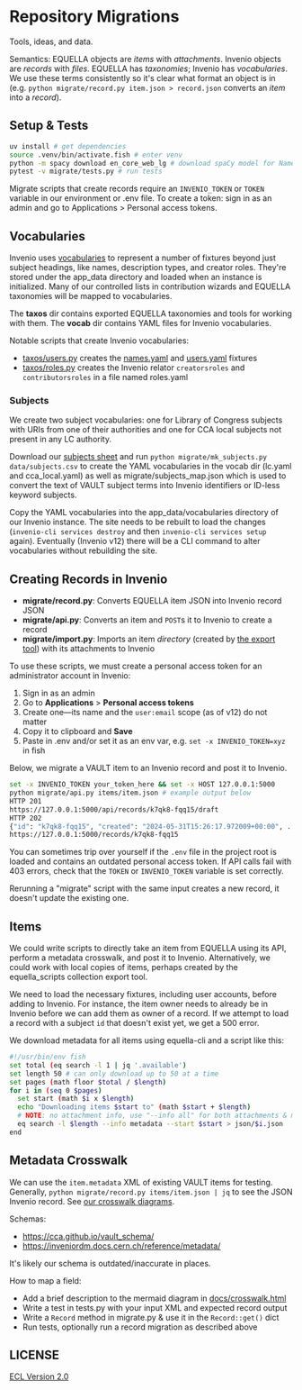 # Repository Migrations

Tools, ideas, and data.

Semantics: EQUELLA objects are _items_ with _attachments_. Invenio objects are _records_ with _files_. EQUELLA has _taxonomies_; Invenio has _vocabularies_. We use these terms consistently so it's clear what format an object is in (e.g. `python migrate/record.py item.json > record.json` converts an _item_ into a _record_).

## Setup & Tests

```sh
uv install # get dependencies
source .venv/bin/activate.fish # enter venv
python -m spacy download en_core_web_lg # download spaCy model for Named Entity Recognition
pytest -v migrate/tests.py # run tests
```

Migrate scripts that create records require an `INVENIO_TOKEN` or `TOKEN` variable in our environment or .env file. To create a token: sign in as an admin and go to Applications > Personal access tokens.

## Vocabularies

Invenio uses [vocabularies](https://inveniordm.docs.cern.ch/customize/vocabularies/) to represent a number of fixtures beyond just subject headings, like names, description types, and creator roles. They're stored under the app_data directory and loaded when an instance is initialized. Many of our controlled lists in contribution wizards and EQUELLA taxonomies will be mapped to vocabularies.

The **taxos** dir contains exported EQUELLA taxonomies and tools for working with them. The **vocab** dir contains YAML files for Invenio vocabularies.

Notable scripts that create Invenio vocabularies:

- [taxos/users.py](./taxos/users.py) creates the [names.yaml](https://inveniordm.docs.cern.ch/operate/customize/vocabularies/names/) and [users.yaml](https://inveniordm.docs.cern.ch/operate/customize/users/#add-users-via-fixtures) fixtures
- [taxos/roles.py](./taxos/roles.py) creates the Invenio relator `creatorsroles` and `contributorsroles` in a file named roles.yaml

### Subjects

We create two subject vocabularies: one for Library of Congress subjects with URIs from one of their authorities and one for CCA local subjects not present in any LC authority.

Download our [subjects sheet](https://docs.google.com/spreadsheets/d/1la_wsFPOkHLjpv4-f3tWwMsCd0_xzuqZ5xp_p1zAAoA/edit#gid=1465207925) and run `python migrate/mk_subjects.py data/subjects.csv` to create the YAML vocabularies in the vocab dir (lc.yaml and cca_local.yaml) as well as migrate/subjects_map.json which is used to convert the text of VAULT subject terms into Invenio identifiers or ID-less keyword subjects.

Copy the YAML vocabularies into the app_data/vocabularies directory of our Invenio instance. The site needs to be rebuilt to load the changes (`invenio-cli services destroy` and then `invenio-cli services setup` again). Eventually (Invenio v12) there will be a CLI command to alter vocabularies without rebuilding the site.

## Creating Records in Invenio

- **migrate/record.py**: Converts EQUELLA item JSON into Invenio record JSON
- **migrate/api.py**: Converts an item and `POST`s it to Invenio to create a record
- **migrate/import.py**: Imports an item _directory_ (created by [the export tool](https://github.com/cca/equella_scripts/tree/main/collection-export)) with its attachments to Invenio

To use these scripts, we must create a personal access token for an administrator account in Invenio:

1. Sign in as an admin
2. Go to **Applications** > **Personal access tokens**
3. Create one—its name and the `user:email` scope (as of v12) do not matter
4. Copy it to clipboard and **Save**
5. Paste in .env and/or set it as an env var, e.g. `set -x INVENIO_TOKEN=xyz` in fish

Below, we migrate a VAULT item to an Invenio record and post it to Invenio.

```sh
set -x INVENIO_TOKEN your_token_here && set -x HOST 127.0.0.1:5000
python migrate/api.py items/item.json # example output below
HTTP 201
https://127.0.0.1:5000/api/records/k7qk8-fqq15/draft
HTTP 202
{"id": "k7qk8-fqq15", "created": "2024-05-31T15:26:17.972009+00:00", ...
https://127.0.0.1:5000/records/k7qk8-fqq15
```

You can sometimes trip over yourself if the `.env` file in the project root is loaded and contains an outdated personal access token. If API calls fail with 403 errors, check that the `TOKEN` or `INVENIO_TOKEN` variable is set correctly.

Rerunning a "migrate" script with the same input creates a new record, it doesn't update the existing one.

## Items

We could write scripts to directly take an item from EQUELLA using its API, perform a metadata crosswalk, and post it to Invenio. Alternatively, we could work with local copies of items, perhaps created by the equella_scripts collection export tool.

We need to load the necessary fixtures, including user accounts, before adding to Invenio. For instance, the item owner needs to already be in Invenio before we can add them as owner of a record. If we attempt to load a record with a subject `id` that doesn't exist yet, we get a 500 error.

We download metadata for all items using equella-cli and a script like this:

```sh
#!/usr/bin/env fish
set total (eq search -l 1 | jq '.available')
set length 50 # can only download up to 50 at a time
set pages (math floor $total / $length)
for i in (seq 0 $pages)
  set start (math $i x $length)
  echo "Downloading items $start to" (math $start + $length)
  # NOTE: no attachment info, use "--info all" for both attachments & metadata
  eq search -l $length --info metadata --start $start > json/$i.json
end
```

## Metadata Crosswalk

We can use the `item.metadata` XML of existing VAULT items for testing. Generally, `python migrate/record.py items/item.json | jq` to see the JSON Invenio record. See [our crosswalk diagrams](https://cca.github.io/vault_migration/crosswalk.html).

Schemas:

- https://cca.github.io/vault_schema/
- https://inveniordm.docs.cern.ch/reference/metadata/

It's likely our schema is outdated/inaccurate in places.

How to map a field:

- Add a brief description to the mermaid diagram in [docs/crosswalk.html](docs/crosswalk.html)
- Write a test in tests.py with your input XML and expected record output
- Write a `Record` method in migrate.py & use it in the `Record::get()` dict
- Run tests, optionally run a record migration as described above

## LICENSE

[ECL Version 2.0](https://opensource.org/licenses/ECL-2.0)
